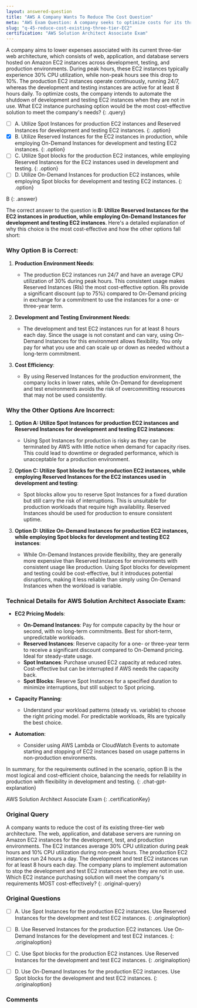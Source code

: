 ```yaml
---
layout: answered-question
title: "AWS A Company Wants To Reduce The Cost Question"
meta: "AWS Exam Question: A company seeks to optimize costs for its three-tier web architecture using EC2 instances. Discover the most cost-effective purchasing solution. Answer: Savings Plans, Reserved Instances."
slug: "q-45-reduce-cost-existing-three-tier-EC2"
certification: "AWS Solution Architect Associate Exam"
---
```



 A company aims to lower expenses associated with its current three-tier web architecture, which consists of web, application, and database servers hosted on Amazon EC2 instances across development, testing, and production environments. During peak hours, these EC2 instances typically experience 30% CPU utilization, while non-peak hours see this drop to 10%. The production EC2 instances operate continuously, running 24/7, whereas the development and testing instances are active for at least 8 hours daily. To optimize costs, the company intends to automate the shutdown of development and testing EC2 instances when they are not in use. What EC2 instance purchasing option would be the most cost-effective solution to meet the company's needs?
{: .query}

- [ ] A. Utilize Spot Instances for production EC2 instances and Reserved Instances for development and testing EC2 instances.
{: .option}
- [x] B. Utilize Reserved Instances for the EC2 instances in production, while employing On-Demand Instances for development and testing EC2 instances.
{: .option}
- [ ] C. Utilize Spot blocks for the production EC2 instances, while employing Reserved Instances for the EC2 instances used in development and testing.
{: .option}
- [ ] D. Utilize On-Demand Instances for production EC2 instances, while employing Spot blocks for development and testing EC2 instances.
{: .option}

B
{: .answer}

The correct answer to the question is **B: Utilize Reserved Instances for the EC2 instances in production, while employing On-Demand Instances for development and testing EC2 instances**. Here's a detailed explanation of why this choice is the most cost-effective and how the other options fall short:

### Why Option B is Correct:

1. **Production Environment Needs**:
   - The production EC2 instances run 24/7 and have an average CPU utilization of 30% during peak hours. This consistent usage makes Reserved Instances (RIs) the most cost-effective option. RIs provide a significant discount (up to 75%) compared to On-Demand pricing in exchange for a commitment to use the instances for a one- or three-year term.

2. **Development and Testing Environment Needs**:
   - The development and test EC2 instances run for at least 8 hours each day. Since the usage is not constant and can vary, using On-Demand Instances for this environment allows flexibility. You only pay for what you use and can scale up or down as needed without a long-term commitment.

3. **Cost Efficiency**:
   - By using Reserved Instances for the production environment, the company locks in lower rates, while On-Demand for development and test environments avoids the risk of overcommitting resources that may not be used consistently.

### Why the Other Options Are Incorrect:

1. **Option A: Utilize Spot Instances for production EC2 instances and Reserved Instances for development and testing EC2 instances**:
   - Using Spot Instances for production is risky as they can be terminated by AWS with little notice when demand for capacity rises. This could lead to downtime or degraded performance, which is unacceptable for a production environment.

2. **Option C: Utilize Spot blocks for the production EC2 instances, while employing Reserved Instances for the EC2 instances used in development and testing**:
   - Spot blocks allow you to reserve Spot Instances for a fixed duration but still carry the risk of interruptions. This is unsuitable for production workloads that require high availability. Reserved Instances should be used for production to ensure consistent uptime.

3. **Option D: Utilize On-Demand Instances for production EC2 instances, while employing Spot blocks for development and testing EC2 instances**:
   - While On-Demand Instances provide flexibility, they are generally more expensive than Reserved Instances for environments with consistent usage like production. Using Spot blocks for development and testing could be cost-effective, but it introduces potential disruptions, making it less reliable than simply using On-Demand Instances when the workload is variable.

### Technical Details for AWS Solution Architect Associate Exam:

- **EC2 Pricing Models**:
  - **On-Demand Instances**: Pay for compute capacity by the hour or second, with no long-term commitments. Best for short-term, unpredictable workloads.
  - **Reserved Instances**: Reserve capacity for a one- or three-year term to receive a significant discount compared to On-Demand pricing. Ideal for steady-state usage.
  - **Spot Instances**: Purchase unused EC2 capacity at reduced rates. Cost-effective but can be interrupted if AWS needs the capacity back.
  - **Spot Blocks**: Reserve Spot Instances for a specified duration to minimize interruptions, but still subject to Spot pricing.

- **Capacity Planning**:
  - Understand your workload patterns (steady vs. variable) to choose the right pricing model. For predictable workloads, RIs are typically the best choice.

- **Automation**: 
  - Consider using AWS Lambda or CloudWatch Events to automate starting and stopping of EC2 instances based on usage patterns in non-production environments.

In summary, for the requirements outlined in the scenario, option B is the most logical and cost-efficient choice, balancing the needs for reliability in production with flexibility in development and testing.
{: .chat-gpt-explanation}

AWS Solution Architect Associate Exam
{: .certificationKey}

### Original Query

A company wants to reduce the cost of its existing three-tier web architecture. The web, application, and database servers are running on Amazon EC2 instances for the development, test, and production environments. The EC2 instances average 30% CPU utilization during peak hours and 10% CPU utilization during non-peak hours.
The production EC2 instances run 24 hours a day. The development and test EC2 instances run for at least 8 hours each day. The company plans to implement automation to stop the development and test EC2 instances when they are not in use.
Which EC2 instance purchasing solution will meet the company's requirements MOST cost-effectively?
{: .original-query}

### Original Questions

- [ ] A. Use Spot Instances for the production EC2 instances. Use Reserved Instances for the development and test EC2 instances.
{: .originaloption}
- [ ] B. Use Reserved Instances for the production EC2 instances. Use On-Demand Instances for the development and test EC2 instances.
{: .originaloption}
- [ ] C. Use Spot blocks for the production EC2 instances. Use Reserved Instances for the development and test EC2 instances.
{: .originaloption}
- [ ] D. Use On-Demand Instances for the production EC2 instances. Use Spot blocks for the development and test EC2 instances.
{: .originaloption}


### Comments

